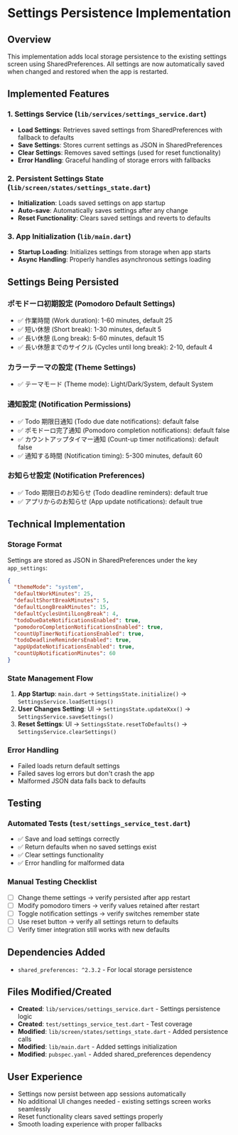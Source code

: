 # Settings Persistence Implementation

## Overview

This implementation adds local storage persistence to the existing settings screen using SharedPreferences. All settings are now automatically saved when changed and restored when the app is restarted.

## Implemented Features

### 1. Settings Service (`lib/services/settings_service.dart`)

- **Load Settings**: Retrieves saved settings from SharedPreferences with fallback to defaults
- **Save Settings**: Stores current settings as JSON in SharedPreferences
- **Clear Settings**: Removes saved settings (used for reset functionality)
- **Error Handling**: Graceful handling of storage errors with fallbacks

### 2. Persistent Settings State (`lib/screen/states/settings_state.dart`)

- **Initialization**: Loads saved settings on app startup
- **Auto-save**: Automatically saves settings after any change
- **Reset Functionality**: Clears saved settings and reverts to defaults

### 3. App Initialization (`lib/main.dart`)

- **Startup Loading**: Initializes settings from storage when app starts
- **Async Handling**: Properly handles asynchronous settings loading

## Settings Being Persisted

### ポモドーロ初期設定 (Pomodoro Default Settings)

- ✅ 作業時間 (Work duration): 1-60 minutes, default 25
- ✅ 短い休憩 (Short break): 1-30 minutes, default 5
- ✅ 長い休憩 (Long break): 5-60 minutes, default 15
- ✅ 長い休憩までのサイクル (Cycles until long break): 2-10, default 4

### カラーテーマの設定 (Theme Settings)

- ✅ テーマモード (Theme mode): Light/Dark/System, default System

### 通知設定 (Notification Permissions)

- ✅ Todo 期限日通知 (Todo due date notifications): default false
- ✅ ポモドーロ完了通知 (Pomodoro completion notifications): default false
- ✅ カウントアップタイマー通知 (Count-up timer notifications): default false
- ✅ 通知する時間 (Notification timing): 5-300 minutes, default 60

### お知らせ設定 (Notification Preferences)

- ✅ Todo 期限日のお知らせ (Todo deadline reminders): default true
- ✅ アプリからのお知らせ (App update notifications): default true

## Technical Implementation

### Storage Format

Settings are stored as JSON in SharedPreferences under the key `app_settings`:

```json
{
  "themeMode": "system",
  "defaultWorkMinutes": 25,
  "defaultShortBreakMinutes": 5,
  "defaultLongBreakMinutes": 15,
  "defaultCyclesUntilLongBreak": 4,
  "todoDueDateNotificationsEnabled": true,
  "pomodoroCompletionNotificationsEnabled": true,
  "countUpTimerNotificationsEnabled": true,
  "todoDeadlineRemindersEnabled": true,
  "appUpdateNotificationsEnabled": true,
  "countUpNotificationMinutes": 60
}
```

### State Management Flow

1. **App Startup**: `main.dart` → `SettingsState.initialize()` → `SettingsService.loadSettings()`
2. **User Changes Setting**: UI → `SettingsState.updateXxx()` → `SettingsService.saveSettings()`
3. **Reset Settings**: UI → `SettingsState.resetToDefaults()` → `SettingsService.clearSettings()`

### Error Handling

- Failed loads return default settings
- Failed saves log errors but don't crash the app
- Malformed JSON data falls back to defaults

## Testing

### Automated Tests (`test/settings_service_test.dart`)

- ✅ Save and load settings correctly
- ✅ Return defaults when no saved settings exist
- ✅ Clear settings functionality
- ✅ Error handling for malformed data

### Manual Testing Checklist

- [ ] Change theme settings → verify persisted after app restart
- [ ] Modify pomodoro timers → verify values retained after restart
- [ ] Toggle notification settings → verify switches remember state
- [ ] Use reset button → verify all settings return to defaults
- [ ] Verify timer integration still works with new defaults

## Dependencies Added

- `shared_preferences: ^2.3.2` - For local storage persistence

## Files Modified/Created

- **Created**: `lib/services/settings_service.dart` - Settings persistence logic
- **Created**: `test/settings_service_test.dart` - Test coverage
- **Modified**: `lib/screen/states/settings_state.dart` - Added persistence calls
- **Modified**: `lib/main.dart` - Added settings initialization
- **Modified**: `pubspec.yaml` - Added shared_preferences dependency

## User Experience

- Settings now persist between app sessions automatically
- No additional UI changes needed - existing settings screen works seamlessly
- Reset functionality clears saved settings properly
- Smooth loading experience with proper fallbacks
